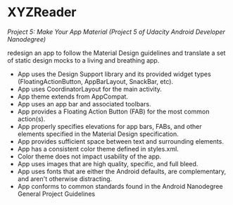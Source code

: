 # XYZReader
*Project 5: Make Your App Material (Project 5 of Udacity Android Developer Nanodegree)*

redesign an app to follow the Material Design guidelines and translate a set of static design mocks to a living and breathing app.

 - App uses the Design Support library and its provided widget types (FloatingActionButton, AppBarLayout, SnackBar, etc).
 - App uses CoordinatorLayout for the main activity.
 - App theme extends from AppCompat.
 - App uses an app bar and associated toolbars.
 - App provides a Floating Action Button (FAB) for the most common action(s).
 - App properly specifies elevations for app bars, FABs, and other elements specified in the Material Design specification.
 - App provides sufficient space between text and surrounding elements.
 - App has a consistent color theme defined in styles.xml.
 - Color theme does not impact usability of the app.
 - App uses images that are high quality, specific, and full bleed.
 - App uses fonts that are either the Android defaults, are complementary, and aren't otherwise distracting.
 - App conforms to common standards found in the Android Nanodegree General Project Guidelines
